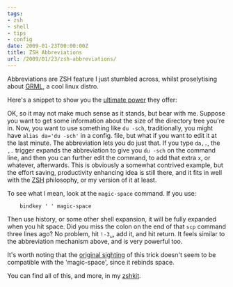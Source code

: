 ```yaml
---
tags:
- zsh
- shell
- tips
- config
date: 2009-01-23T00:00:00Z
title: ZSH Abbreviations
url: /2009/01/23/zsh-abbreviations/
---
```


Abbreviations are ZSH feature I just stumbled across, whilst proselytising about [GRML](http://grml.org/ "grml.org - Linux Live-CD for sysadmins and texttools-users"), a cool linux distro. 

Here's a snippet to show you the [ultimate power](http://www.realultimatepower.net/ "Are you ready to get pumped") they offer:

<script src="http://gist.github.com/51050.js"></script>

OK, so it may not make much sense as it stands, but bear with me. Suppose you want to get some information about the size of the directory tree you're in. Now, you want to use something like `du -sch`, traditionally, you might have `alias da='du -sch'` in a config. file, but what if you want to edit it at the last minute. The abbreviation lets you do just that. If you type `da,.`, the `,.` trigger expands the abbreviation to give you `du -sch` on the command line, and then you can further edit the command, to add that extra `x`, or whatever, afterwards. This is obviously a somewhat contrived example, but the effort saving, productivity enhancing idea is still there, and it fits in well with the [ZSH](http://www.zsh.org/ "Zsh") philosophy, or my version of it at least. 

To see what I mean, look at the `magic-space` command. If you use:

		bindkey ' ' magic-space 

Then use history, or some other shell expansion, it will be fully expanded when you hit space. Did you miss the colon on the end of that `scp` command three lines ago? No problem, hit `!-3␣`, add it, and hit return. It feels similar to the abbreviation mechanism above, and is very powerful too.

It's worth noting that the [original sighting](http://github.com/strcat/dotfiles/blob/ea3521faeb94d91ae84186b00d2a660ef6bdac48/zsh/zshmisc "zsh/zshmisc at ea3521faeb94d91ae84186b00d2a660ef6bdac48 from strcat's dotfiles - GitHub") of this trick doesn't seem to be compatible with the 'magic-space', since it rebinds space. 

You can find all of this, and more, in my [zshkit](http://github.com/mattfoster/zshkit).
